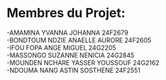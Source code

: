 # Membres du Projet:
-AMAMINA YVANNA JOHANNA 24F2679  
-BONDTOUM NDZIE ANAELLE AURORE 24F2605  
-IFOU FOPA ANGE MIGUEL 24G2205  
-MASSONGO SUZANNE NENICIA 24G2845  
-MOUNDEN NCHARE YASSER YOUSSOUF 24G2162  
-NDOUMA NANG ASTIN SOSTHENE 24F2551

